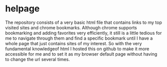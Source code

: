 # helpage
The repository consists of a very basic html file that contains links to my top visited sites and chrome bookmarks. Although chrome supports bookmarking and adding favorites very efficiently, it still is a little tedious for me to navigate through them and find a specific bookmark until I have a whole page that just contains sites of my interest. So with the very fundamental knowledgeof html I hosted this on github to make it more accessible for me and to set it as my browser default page without having to change the url several times.
